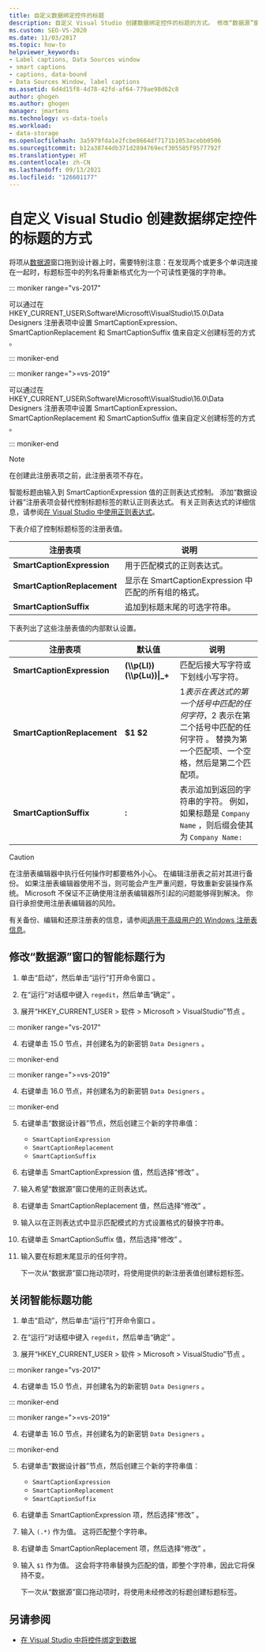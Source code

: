 ```yaml
---
title: 自定义数据绑定控件的标题
description: 自定义 Visual Studio 创建数据绑定控件的标题的方式。 修改“数据源”窗口的智能标题行为。 关闭智能标题。
ms.custom: SEO-VS-2020
ms.date: 11/03/2017
ms.topic: how-to
helpviewer_keywords:
- Label captions, Data Sources window
- smart captions
- captions, data-bound
- Data Sources Window, label captions
ms.assetid: 6d4d15f8-4d78-42fd-af64-779ae98d62c8
author: ghogen
ms.author: ghogen
manager: jmartens
ms.technology: vs-data-tools
ms.workload:
- data-storage
ms.openlocfilehash: 3a5979fda1e2fcbe8664df7171b1053acebb0506
ms.sourcegitcommit: b12a38744db371d2894769ecf305585f9577792f
ms.translationtype: HT
ms.contentlocale: zh-CN
ms.lasthandoff: 09/13/2021
ms.locfileid: "126601177"
---
```

# <a name="customize-how-visual-studio-creates-captions-for-data-bound-controls"></a>自定义 Visual Studio 创建数据绑定控件的标题的方式

将项从[数据源](add-new-data-sources.md#data-sources-window)窗口拖到设计器上时，需要特别注意：在发现两个或更多个单词连接在一起时，标题标签中的列名将重新格式化为一个可读性更强的字符串。

::: moniker range="vs-2017"

可以通过在 HKEY_CURRENT_USER\Software\Microsoft\VisualStudio\15.0\Data Designers 注册表项中设置 SmartCaptionExpression、SmartCaptionReplacement 和 SmartCaptionSuffix 值来自定义创建标签的方式   。

::: moniker-end

::: moniker range=">=vs-2019"

可以通过在 HKEY_CURRENT_USER\Software\Microsoft\VisualStudio\16.0\Data Designers 注册表项中设置 SmartCaptionExpression、SmartCaptionReplacement 和 SmartCaptionSuffix 值来自定义创建标签的方式   。

::: moniker-end

> [!NOTE]
> 在创建此注册表项之前，此注册表项不存在。

智能标题由输入到 SmartCaptionExpression 值的正则表达式控制。 添加“数据设计器”注册表项会替代控制标题标签的默认正则表达式。 有关正则表达式的详细信息，请参阅[在 Visual Studio 中使用正则表达式](../ide/using-regular-expressions-in-visual-studio.md)。

下表介绍了控制标题标签的注册表值。

|注册表项|说明|
|-------------------|-----------------|
|**SmartCaptionExpression**|用于匹配模式的正则表达式。|
|**SmartCaptionReplacement**|显示在 SmartCaptionExpression 中匹配的所有组的格式。|
|**SmartCaptionSuffix**|追加到标题末尾的可选字符串。|

下表列出了这些注册表值的内部默认设置。

|注册表项|默认值|说明|
|-------------------|-------------------|-----------------|
|**SmartCaptionExpression**|**(\\\p{Ll})(\\\p{Lu})&#124;_+**|匹配后接大写字符或下划线小写字符。|
|**SmartCaptionReplacement**|**$1 $2**|$1 表示在表达式的第一个括号中匹配的任何字符，$2 表示在第二个括号中匹配的任何字符 。 替换为第一个匹配项、一个空格，然后是第二个匹配项。|
|**SmartCaptionSuffix**|**:**|表示追加到返回的字符串的字符。 例如，如果标题是 `Company Name` ，则后缀会使其为 `Company Name:`|

> [!CAUTION]
> 在注册表编辑器中执行任何操作时都要格外小心。 在编辑注册表之前对其进行备份。 如果注册表编辑器使用不当，则可能会产生严重问题，导致重新安装操作系统。 Microsoft 不保证不正确使用注册表编辑器所引起的问题能够得到解决。 你自行承担使用注册表编辑器的风险。
>
> 有关备份、编辑和还原注册表的信息，请参阅[适用于高级用户的 Windows 注册表信息](https://support.microsoft.com/help/256986/windows-registry-information-for-advanced-users)。

## <a name="modify-the-smart-captioning-behavior-of-the-data-sources-window"></a>修改“数据源”窗口的智能标题行为

1. 单击“启动”，然后单击“运行”打开命令窗口 。

2. 在“运行”对话框中键入 `regedit`，然后单击“确定” 。

3. 展开“HKEY_CURRENT_USER > 软件 > Microsoft > VisualStudio”节点   。

::: moniker range="vs-2017"

4. 右键单击 15.0 节点，并创建名为的新密钥 `Data Designers` 。

::: moniker-end

::: moniker range=">=vs-2019"

4. 右键单击 16.0 节点，并创建名为的新密钥 `Data Designers` 。

::: moniker-end

5. 右键单击“数据设计器”节点，然后创建三个新的字符串值：

    - `SmartCaptionExpression`
    - `SmartCaptionReplacement`
    - `SmartCaptionSuffix`

6. 右键单击 SmartCaptionExpression 值，然后选择“修改” 。

7. 输入希望“数据源”窗口使用的正则表达式。

8. 右键单击 SmartCaptionReplacement 值，然后选择“修改” 。

9. 输入以在正则表达式中显示匹配模式的方式设置格式的替换字符串。

10. 右键单击 SmartCaptionSuffix 值，然后选择“修改” 。

11. 输入要在标题末尾显示的任何字符。

    下一次从“数据源”窗口拖动项时，将使用提供的新注册表值创建标题标签。

## <a name="turn-off-the-smart-captioning-feature"></a>关闭智能标题功能

1. 单击“启动”，然后单击“运行”打开命令窗口 。

2. 在“运行”对话框中键入 `regedit`，然后单击“确定” 。

3. 展开“HKEY_CURRENT_USER > 软件 > Microsoft > VisualStudio”节点   。

::: moniker range="vs-2017"

4. 右键单击 15.0 节点，并创建名为的新密钥 `Data Designers` 。

::: moniker-end

::: moniker range=">=vs-2019"

4. 右键单击 16.0 节点，并创建名为的新密钥 `Data Designers` 。

::: moniker-end

5. 右键单击“数据设计器”节点，然后创建三个新的字符串值：

    - `SmartCaptionExpression`
    - `SmartCaptionReplacement`
    - `SmartCaptionSuffix`

6. 右键单击 SmartCaptionExpression 项，然后选择“修改” 。

7. 输入 `(.*)` 作为值。 这将匹配整个字符串。

8. 右键单击 SmartCaptionReplacement 项，然后选择“修改” 。

9. 输入 `$1` 作为值。 这会将字符串替换为匹配的值，即整个字符串，因此它将保持不变。

    下一次从“数据源”窗口拖动项时，将使用未经修改的标题创建标题标签。

## <a name="see-also"></a>另请参阅

- [在 Visual Studio 中将控件绑定到数据](../data-tools/bind-controls-to-data-in-visual-studio.md)
